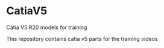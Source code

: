 CatiaV5
=======

Catia V5 R20 models for training 

This repository contains catia v5 parts for the training videos
